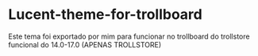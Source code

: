 # Lucent-theme-for-trollboard
Este tema foi exportado por mim
para funcionar no trollboard do trollstore
funcional do 14.0-17.0 (APENAS TROLLSTORE)
